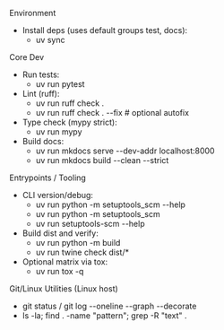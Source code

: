 Environment
- Install deps (uses default groups test, docs):
  - uv sync

Core Dev
- Run tests:
  - uv run pytest
- Lint (ruff):
  - uv run ruff check .
  - uv run ruff check . --fix  # optional autofix
- Type check (mypy strict):
  - uv run mypy
- Build docs:
  - uv run mkdocs serve --dev-addr localhost:8000
  - uv run mkdocs build --clean --strict

Entrypoints / Tooling
- CLI version/debug:
  - uv run python -m setuptools_scm --help
  - uv run python -m setuptools_scm
  - uv run setuptools-scm --help
- Build dist and verify:
  - uv run python -m build
  - uv run twine check dist/*
- Optional matrix via tox:
  - uv run tox -q

Git/Linux Utilities (Linux host)
- git status / git log --oneline --graph --decorate
- ls -la; find . -name "pattern"; grep -R "text" .
